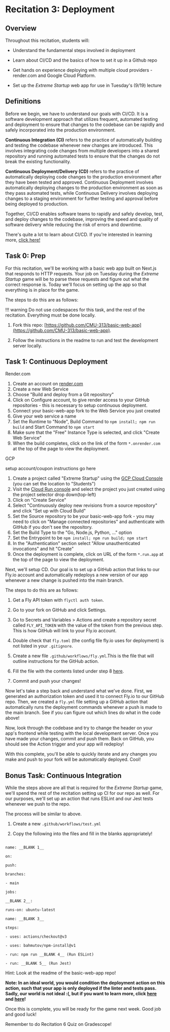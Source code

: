 
# Recitation 3: Deployment

  

## Overview

Throughout this recitation, students will:

  

* Understand the fundamental steps involved in deployment

* Learn about CI/CD and the basics of how to set it up in a Github repo

* Get hands on experience deploying with multiple cloud providers - render.com and Google Cloud Platform.

* Set up the _Extreme Startup_ web app for use in Tuesday's (9/19) lecture

  

## Definitions

  

Before we begin, we have to understand our goals with CI/CD. It is a software development approach that utilizes frequent, automated testing and deployment to ensure that changes to the codebase can be rapidly and safely incorporated into the production environment.

  

**Continuous Integration (CI)** refers to the practice of automatically building and testing the codebase whenever new changes are introduced. This involves integrating code changes from multiple developers into a shared repository and running automated tests to ensure that the changes do not break the existing functionality.

  

**Continuous Deployment/Delivery (CD)** refers to the practice of automatically deploying code changes to the production environment after they have been tested and approved. Continuous Deployment involves automatically deploying changes to the production environment as soon as they pass automated tests, while Continuous Delivery involves deploying changes to a staging environment for further testing and approval before being deployed to production.

  

Together, CI/CD enables software teams to rapidly and safely develop, test, and deploy changes to the codebase, improving the speed and quality of software delivery while reducing the risk of errors and downtime.

  

There's quite a lot to learn about CI/CD. If you're interested in learning more, [click here!](https://about.gitlab.com/topics/ci-cd/)

  

## Task 0: Prep

  

For this recitation, we'll be working with a basic web app built on Next.js that responds to HTTP requests. Your job on Tuesday during the _Extreme Startup_ game will be to parse these requests and figure out what the correct response is. Today we'll focus on setting up the app so that everything is in place for the game.

  

The steps to do this are as follows:

!!! warning
	Do not use codespaces for this task, and the rest of the recitation. Everything must be done locally.

1. Fork this repo: [https://github.com/CMU-313/basic-web-app](https://github.com/CMU-313/basic-web-app).

2. Follow the instructions in the readme to run and test the development server locally.
  

## Task 1: Continuous Deployment

Render.com
  
1. Create an account on [render.com](https://render.com)
2. Create a new Web Service
3. Choose "Build and deploy from a Git repository"
4. Click on Configure account, to give render access to your GitHub repositories - this is necessary to setup continuous deployment.
5. Connect your basic-web-app fork to the Web Service you just created
6. Give your web service a name
7. Set the Runtime to "Node", Build Command to `npm install; npm run build` and Start Command to `npm start`
8. Make sure that the "Free" Instance Type is selected, and click "Create Web Service"
9. When the build completes, click on the link of the form `*.onrender.com` at the top of the page to view the deployment.

GCP

setup account/coupon instructions go here

1. Create a project called "Extreme Startup" using the [GCP Cloud Console](https://console.cloud.google.com/projectcreate?previousPage=%2Fwelcome%3Fproject%3Dextreme-startup&organizationId=703967796528) (you can set the location to "Students")
2. Visit the [Cloud Run console](https://console.cloud.google.com/run) and select the project you just created using the project selector drop down(top-left)
3. Click on "Create Service"
4. Select "Continuously deploy new revisions from a source repository" and click "Set up with Cloud Build"
5. Set the Source repository to be your basic-web-app fork - you may need to click on "Manage connected repositories" and authenticate with GitHub if you don't see the repository.
6. Set the Build Type to the "Go, Node.js, Python, ..." option
7. Set the Entrypoint to be `npm install; npm run build; npm start`
8. In the "Authentication" section select "Allow unauthenticated invocations" and hit "Create"
9. Once the deployment is complete, click on URL of the form `*.run.app` at the top of the page to view the deployment.


Next, we'll setup CD. Our goal is to set up a GitHub action that links to our Fly.io account and automatically redeploys a new version of our app whenever a new change is pushed into the main branch.

  

The steps to do this are as follows:

  

1. Get a Fly API token with `flyctl auth token`.

2. Go to your fork on GitHub and click Settings.

3. Go to Secrets and Variables > Actions and create a repository secret called `FLY_API_TOKEN` with the value of the token from the previous step. This is how GitHub will link to your Fly.io account.

4. Double check that `fly.toml` (the config file fly.io uses for deployment) is not listed in your `.gitignore`.

5. Create a new file `.github/workflows/fly.yml`.This is the file that will outline instructions for the GitHub action.

6. Fill the file with the contents listed under step 8 [here](https://fly.io/docs/app-guides/continuous-deployment-with-github-actions/).

7. Commit and push your changes!

  

Now let's take a step back and understand what we've done. First, we generated an authorization token and used it to connect Fly.io to our GitHub repo. Then, we created a `fly.yml` file setting up a GitHub action that automatically runs the deployment commands whenever a push is made to the main branch. See if you can figure out which lines do what in the code above!

  

Now, look through the codebase and try to change the header on your app's frontend while testing with the local development server. Once you have made your changes, commit and push them. Back on GitHub, you should see the Action trigger and your app will redeploy!

  

With this complete, you'll be able to quickly iterate and any changes you make and push to your fork will be automatically deployed. Cool!

  

## Bonus Task: Continuous Integration

  

While the steps above are all that is required for the _Extreme Startup_ game, we'll spend the rest of the recitation setting up CI for our repo as well. For our purposes, we'll set up an action that runs ESLint and our Jest tests whenever we push to the repo.

  

The process will be similar to above.

  

1. Create a new `.github/workflows/test.yml`

2. Copy the following into the files and fill in the blanks appropriately!

```

name: __BLANK 1__

on:

push:

branches:

- main

jobs:

__BLANK 2__:

runs-on: ubuntu-latest

name: __BLANK 3__

steps:

- uses: actions/checkout@v3

- uses: bahmutov/npm-install@v1

- run: npm run __BLANK 4__ (Run ESLint)

- run: __BLANK 5__ (Run Jest)

```

  

Hint: Look at the readme of the basic-web-app repo!

  

**Note: In an ideal world, you would condition the deployment action on this action, such that your app is only deployed if the linter and tests pass. Sadly, our world is not ideal :(, but if you want to learn more, click [here](https://docs.github.com/en/actions/using-jobs/using-conditions-to-control-job-execution) and [here](https://docs.github.com/en/actions/learn-github-actions/expressions)!**

  

Once this is complete, you will be ready for the game next week. Good job and good luck!

  

Remember to do Recitation 6 Quiz on Gradescope!

